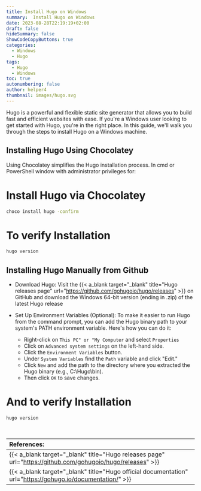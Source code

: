 ```yaml
---
title: Install Hugo on Windows
summary:  Install Hugo on Windows
date: 2023-08-28T22:19:19+02:00
draft: false
hideSummary: false
ShowCodeCopyButtons: true
categories:
  - Windows
  - Hugo
tags:
  - Hugo
  - Windows
toc: true
autonumbering: false
author: helper4
thumbnail: images/hugo.svg
---
```



Hugo is a powerful and flexible static site generator that allows you to build fast and efficient websites with ease. If you're a Windows user looking to get started with Hugo, you're in the right place. In this guide, we'll walk you through the steps to install Hugo on a Windows machine.

## Installing Hugo Using Chocolatey 

Using Chocolatey simplifies the Hugo installation process. 
In cmd or PowerShell window with administrator privileges for:

# Install Hugo via Chocolatey

```bash
choco install hugo -confirm
```
# To verify Installation

```bash
hugo version
```

## Installing Hugo Manually from Github

- Download Hugo: Visit the {{< a_blank target="_blank" title="Hugo releases page" url="https://github.com/gohugoio/hugo/releases" >}}  on GitHub and download the Windows 64-bit version (ending in .zip) of the latest Hugo release

- Set Up Environment Variables (Optional): To make it easier to run Hugo from the command prompt, you can add the Hugo binary path to your system's PATH environment variable. Here's how you can do it:

    - Right-click on ```This PC" or "My Computer``` and select ```Properties```
    - Click on ```Advanced system settings``` on the left-hand side.
    - Click the ```Environment Variables``` button.
    - Under ```System Variables``` find the ```Path``` variable and click "Edit."
    - Click ```New``` and add the path to the directory where you extracted the Hugo binary (e.g., C:\Hugo\bin).
    - Then click ```OK``` to save changes.

# And to verify Installation

```bash
hugo version
```
&nbsp;

| **References:**  |
| :--- |
| {{< a_blank target="_blank" title="Hugo releases page" url="https://github.com/gohugoio/hugo/releases" >}}  |
| {{< a_blank target="_blank" title="Hugo official documentation" url="https://gohugo.io/documentation/" >}}  |


&nbsp;















